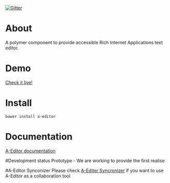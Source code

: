 [![Gitter](https://badges.gitter.im/Join%20Chat.svg)](https://gitter.im/rodrigoprestesmachado/a-editor?utm_source=badge&utm_medium=badge&utm_campaign=pr-badge)

# About
A polymer component to provide accessible Rich Internet Applications text editor.

# Demo
[Check it live!](http://code.inf.poa.ifrs.edu.br/a-editor/bower_components/a-editor/example)

# Install
```schell
bower install a-editor
```
# Documentation 
[A-Editor documentation](https://github.com/rodrigoprestesmachado/a-editor/wiki)

#Development status
Prototype - We are working to provide the first realise

#A-Editor Synconizer
Please check [A-Editor Syncronizer](https://github.com/rodrigoprestesmachado/a-editorSync) if you want to use A-Editor as a collaboration tool
